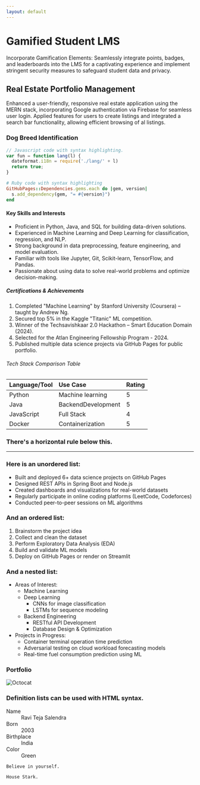 ```yaml
---
layout: default
---
```



# Gamified Student LMS

Incorporate Gamification Elements: Seamlessly integrate points, badges, and leaderboards into the LMS for a captivating
experience and implement stringent security measures to safeguard student data and privacy.


## Real Estate Portfolio Management
Enhanced a user-friendly, responsive real estate application using the MERN stack, incorporating Google authentication via Firebase for seamless user login. Applied features for users to create listings and integrated a search bar functionality, allowing efficient browsing of al listings.

### Dog Breed Identification

```js
// Javascript code with syntax highlighting.
var fun = function lang(l) {
  dateformat.i18n = require('./lang/' + l)
  return true;
}
```

```ruby
# Ruby code with syntax highlighting
GitHubPages::Dependencies.gems.each do |gem, version|
  s.add_dependency(gem, "= #{version}")
end
```

#### Key Skills and Interests

*   Proficient in Python, Java, and SQL for building data-driven solutions.
*   Experienced in Machine Learning and Deep Learning for classification, regression, and NLP.
*   Strong background in data preprocessing, feature engineering, and model evaluation.
*   Familiar with tools like Jupyter, Git, Scikit-learn, TensorFlow, and Pandas.
*   Passionate about using data to solve real-world problems and optimize decision-making.

##### Certifications & Achievements

1.  Completed "Machine Learning" by Stanford University (Coursera) – taught by Andrew Ng.
2.  Secured top 5% in the Kaggle "Titanic" ML competition.
3.  Winner of the Techsavishkaar 2.0 Hackathon – Smart Education Domain (2024).
4.  Selected for the Atlan Engineering Fellowship Program - 2024.
5.  Published multiple data science projects via GitHub Pages for public portfolio.
   
###### Tech Stack Comparison Table

| Language/Tool|  Use Case         | Rating|
|:-------------|:------------------|:------|
| Python       | Machine learning  | 5     |
| Java         | BackendDevelopment| 5     |
| JavaScript   | Full Stack        | 4     |  
| Docker       | Containerization  | 5     |

### There's a horizontal rule below this.

* * *

### Here is an unordered list:

*   Built and deployed 6+ data science projects on GitHub Pages
*   Designed REST APIs in Spring Boot and Node.js
*   Created dashboards and visualizations for real-world datasets
*   Regularly participate in online coding platforms (LeetCode, Codeforces)
*   Conducted peer-to-peer sessions on ML algorithms


### And an ordered list:

1.  Brainstorm the project idea
2.  Collect and clean the dataset
3.  Perform Exploratory Data Analysis (EDA)
4.  Build and validate ML models
5.  Deploy on GitHub Pages or render on Streamlit

### And a nested list:

- Areas of Interest:
  - Machine Learning
  - Deep Learning
    - CNNs for image classification
    - LSTMs for sequence modeling
  - Backend Engineering
    - RESTful API Development
    - Database Design & Optimization
- Projects in Progress:
  - Container terminal operation time prediction
  - Adversarial testing on cloud workload forecasting models
  - Real-time fuel consumption prediction using ML

### Portfolio 

![Octocat](https://github.githubassets.com/images/icons/emoji/octocat.png)



### Definition lists can be used with HTML syntax.

<dl>
<dt>Name</dt>
<dd>Ravi Teja Salendra</dd>
<dt>Born</dt>
<dd>2003</dd>
<dt>Birthplace</dt>
<dd>India</dd>
<dt>Color</dt>
<dd>Green</dd>
</dl>

```
Believe in yourself.
```

```
House Stark.
```

